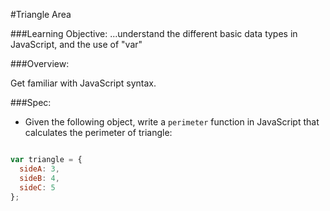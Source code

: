 #Triangle Area

###Learning Objective: 
...understand the different basic data types in JavaScript, and the use of "var"

###Overview:

Get familiar with JavaScript syntax. 

###Spec:

* Given the following object, write a `perimeter` function in  JavaScript that calculates the perimeter of triangle:

```javascript

var triangle = {
  sideA: 3,
  sideB: 4,
  sideC: 5
};

```
